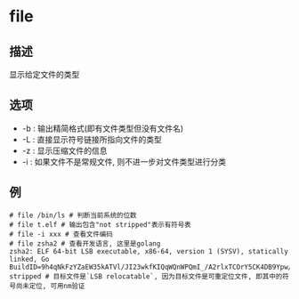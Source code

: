 # file

## 描述

显示给定文件的类型

## 选项
- -b : 输出精简格式(即有文件类型但没有文件名)
- -L : 直接显示符号链接所指向文件的类型
- -z : 显示压缩文件的信息
- -i : 如果文件不是常规文件, 则不进一步对文件类型进行分类

## 例

    # file /bin/ls # 判断当前系统的位数
    # file t.elf # 输出包含"not stripped"表示有符号表
    # file -i xxx # 查看文件编码
    # file zsha2 # 查看开发语言, 这里是golang
    zsha2: ELF 64-bit LSB executable, x86-64, version 1 (SYSV), statically linked, Go BuildID=9h4qNkFzYZaEW35kATVl/JI23wkfKIQqWQnWPQmI_/A2rlxTCOrY5CK4DB9Ypw/3t5KM7fcCCtzwU2Btlpl, stripped # 目标文件是`LSB relocatable`, 因为目标文件是可重定位文件, 即其中的符号尚未定位, 可用nm验证
